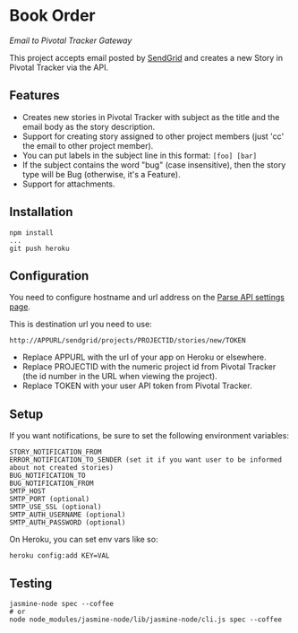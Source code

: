 # Book Order

*Email to Pivotal Tracker Gateway*

This project accepts email posted by [SendGrid](http://sendgrid.com) and creates a new Story in Pivotal Tracker via the API.

## Features

* Creates new stories in Pivotal Tracker with subject as the title and the email body as the story description.
* Support for creating story assigned to other project members (just 'cc' the email to other project member).
* You can put labels in the subject line in this format: `[foo] [bar]`
* If the subject contains the word "bug" (case insensitive), then the story type will be Bug (otherwise, it's a Feature).
* Support for attachments.

## Installation

    npm install
    ...
    git push heroku

## Configuration

You need to configure hostname and url address on the [Parse API settings page](http://sendgrid.com/developer/reply).


This is destination url you need to use:

    http://APPURL/sendgrid/projects/PROJECTID/stories/new/TOKEN

* Replace APPURL with the url of your app on Heroku or elsewhere.
* Replace PROJECTID with the numeric project id from Pivotal Tracker (the id number in the URL when viewing the project).
* Replace TOKEN with your user API token from Pivotal Tracker.

## Setup

If you want notifications, be sure to set the following environment variables:

    STORY_NOTIFICATION_FROM
    ERROR_NOTIFICATION_TO_SENDER (set it if you want user to be informed about not created stories)
    BUG_NOTIFICATION_TO
    BUG_NOTIFICATION_FROM
    SMTP_HOST
    SMTP_PORT (optional)
    SMTP_USE_SSL (optional)
    SMTP_AUTH_USERNAME (optional)
    SMTP_AUTH_PASSWORD (optional)

On Heroku, you can set env vars like so:

    heroku config:add KEY=VAL

## Testing

    jasmine-node spec --coffee
    # or
    node node_modules/jasmine-node/lib/jasmine-node/cli.js spec --coffee
